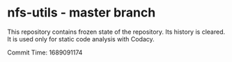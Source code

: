 # nfs-utils - master branch

This repository contains frozen state of the repository.
Its history is cleared. It is used only for static code
analysis with Codacy.

Commit Time: 1689091174